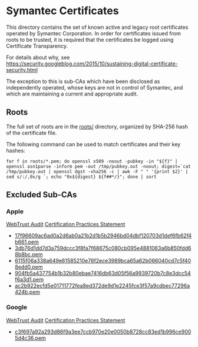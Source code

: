 # Symantec Certificates

This directory contains the set of known active and legacy root certificates
operated by Symantec Corporation. In order for certificates issued from
roots to be trusted, it is required that the certificates be logged using
Certificate Transparency.

For details about why, see <https://security.googleblog.com/2015/10/sustaining-digital-certificate-security.html>

The exception to this is sub-CAs which have been disclosed as independently
operated, whose keys are not in control of Symantec, and which are
maintaining a current and appropriate audit.

## Roots

The full set of roots are in the [roots/](roots/) directory, organized by
SHA-256 hash of the certificate file.

The following command can be used to match certificates and their key hashes:

`` for f in roots/*.pem; do openssl x509 -noout -pubkey -in "${f}" | openssl asn1parse -inform pem -out /tmp/pubkey.out -noout; digest=`cat /tmp/pubkey.out | openssl dgst -sha256 -c | awk -F " " '{print $2}' | sed s/:/,0x/g `; echo "0x${digest} ${f##*/}"; done | sort ``

## Excluded Sub-CAs

### Apple

[WebTrust Audit](https://cert.webtrust.org/ViewSeal?id=1917)
[Certification Practices Statement](http://images.apple.com/certificateauthority/pdf/Apple_IST_CPS_v2.0.pdf)

  * [17f96609ac6ad0a2d6ab0a21b2d1b5b2946bd04dbf120703d1def6fb62f4b661.pem](excluded/17f96609ac6ad0a2d6ab0a21b2d1b5b2946bd04dbf120703d1def6fb62f4b661.pem)
  * [3db76d1dd7d3a759dccc3f8fa7f68675c080cb095e4881063a6b850fdd68b8bc.pem](excluded/3db76d1dd7d3a759dccc3f8fa7f68675c080cb095e4881063a6b850fdd68b8bc.pem)
  * [6115f06a338a649e61585210e76f2ece3989bca65a62b066040cd7c5f408edd0.pem](excluded/6115f06a338a649e61585210e76f2ece3989bca65a62b066040cd7c5f408edd0.pem)
  * [904fb5a437754b1b32b80ebae7416db63d05f56a9939720b7c8e3dcc54f6a3d1.pem](excluded/904fb5a437754b1b32b80ebae7416db63d05f56a9939720b7c8e3dcc54f6a3d1.pem)
  * [ac2b922ecfd5e01711772fea8ed372de9d1e2245fce3f57a9cdbec77296a424b.pem](excluded/ac2b922ecfd5e01711772fea8ed372de9d1e2245fce3f57a9cdbec77296a424b.pem)

### Google

[WebTrust Audit](https://cert.webtrust.org/ViewSeal?id=1941)
[Certification Practices Statement](http://static.googleusercontent.com/media/pki.google.com/en//GIAG2-CPS-1.3.pdf)

  * [c3f697a92a293d86f9a3ee7ccb970e20e0050b8728cc83ed1b996ce9005d4c36.pem](excluded/c3f697a92a293d86f9a3ee7ccb970e20e0050b8728cc83ed1b996ce9005d4c36.pem)

